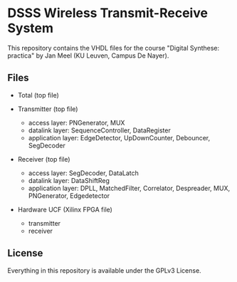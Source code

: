 # DSSS Wireless Transmit-Receive System
This repository contains the VHDL files for the course "Digital Synthese: practica" by Jan Meel (KU Leuven, Campus De Nayer).

## Files
- Total (top file)

- Transmitter (top file)
	- access layer: PNGenerator, MUX
	- datalink layer: SequenceController, DataRegister
	- application layer: EdgeDetector, UpDownCounter, Debouncer, SegDecoder 

- Receiver (top file)
	- access layer: SegDecoder, DataLatch
	- datalink layer: DataShiftReg
	- application layer: DPLL, MatchedFilter, Correlator, Despreader, MUX, PNGenerator, Edgedetector

- Hardware UCF (Xilinx FPGA file)
	- transmitter
	- receiver

## License
Everything in this repository is available under the GPLv3 License.

